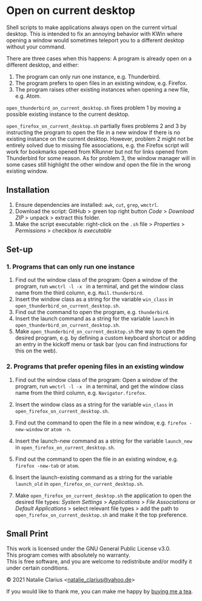 # Open on current desktop

Shell scripts to make applications always open on the current virtual desktop. This is intended to fix an annoying behavior with KWin where opening a window would sometimes teleport you to a different desktop without your command.

There are three cases when this happens: A program is already open on a different desktop, and either:

1. The program can only run one instance, e.g. Thunderbird.
2. The program prefers to open files in an existing window, e.g. Firefox.
3. The program raises other existing instances when opening a new file, e.g. Atom.

`open_thunderbird_on_current_desktop.sh` fixes problem 1 by moving a possible existing instance to the current desktop.

`open_firefox_on_current_desktop.sh` partially fixes problems 2 and 3 by instructing the program to open the file in a new window if there is no existing instance on the current desktop. However, problem 2 might not be entirely solved due to missing file associations, e.g. the Firefox script will work for bookmarks opened from KRunner but not for links opened from Thunderbird for some reason. As for problem 3, the window manager will in some cases still highlight the other window and open the file in the wrong existing window.


## Installation

1. Ensure dependencies are installed: `awk`, `cut`, `grep`, `wmctrl`.
2. Download the script: GitHub > green top right button *Code* > *Download ZIP* > unpack > extract this folder.
3. Make the script executable: right-click on the `.sh` file > *Properties* > *Permissions* > checkbox *Is executable*



## Set-up

### 1. Programs that can only run one instance

1. Find out the window class of the program: Open a window of the program, run `wmctrl -l -x ` in a terminal, and get the window class name from the third column, e.g. `Mail.thunderbird`.
2. Insert the window class as a string for the variable `win_class` in `open_thunderbird_on_current_desktop.sh`.
3. Find out the command to open the program, e.g. `thunderbird`.
4. Insert the launch command as a string for the variable `launch` in `open_thunderbird_on_current_desktop.sh`.
5. Make `open_thunderbird_on_current_desktop.sh` the way to open the desired program, e.g. by defining a custom keyboard shortcut or adding an entry in the kickoff menu or task bar (you can find instructions for this on the web).

### 2. Programs that prefer opening files in an existing window

1. Find out the window class of the program: Open a window of the program, run `wmctrl -l -x ` in a terminal, and get the window class name from the third column, e.g. `Navigator.firefox`.

2. Insert the window class as a string for the variable `win_class` in `open_firefox_on_current_desktop.sh`.

3. Find out the command to open the file in a new window, e.g. `firefox -new-window` or `atom -n`.

4. Insert the launch-new command as a string for the variable `launch_new` in `open_firefox_on_current_desktop.sh`.

5. Find out the command to open the file in an existing window, e.g. `firefox -new-tab` or `atom`.

6. Insert the launch-existing command as a string for the variable `launch_old` in `open_firefox_on_current_desktop.sh`.

7. Make `open_firefox_on_current_desktop.sh` the application to open the desired file types: *System Settings* > *Applications* > *File Associations* or *Default Applications* > select relevant file types > add the path to `open_firefox_on_current_desktop.sh` and make it the top preference.

   

## Small Print

This work is licensed under the GNU General Public License v3.0.  
This program comes with absolutely no warranty.  
This is free software, and you are welcome to redistribute and/or modify it under certain conditions.  

© 2021 Natalie Clarius \<natalie_clarius@yahoo.de\>


If you would like to thank me, you can make me happy by [buying me a tea](https://www.buymeacoffee.com/nclarius).

